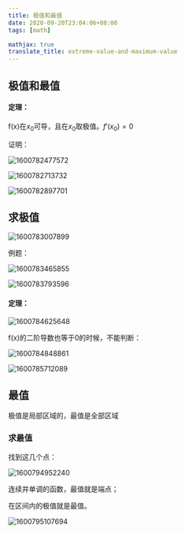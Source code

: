 ```yaml
---
title: 极值和最值
date: 2020-09-20T23:04:06+08:00
tags: [math]

mathjax: true
translate_title: extreme-value-and-maximum-value
---
```


## 极值和最值

#### 定理：

f(x)在$x_0$可导，且在$x_0$取极值。$f'(x_0)=0$

证明：

![1600782477572](https://cdn.jsdelivr.net/gh/kayleh/cdn/img/极值和最值/1600782477572.png)

![1600782713732](https://cdn.jsdelivr.net/gh/kayleh/cdn/img/极值和最值/1600782713732.png)

![1600782897701](https://cdn.jsdelivr.net/gh/kayleh/cdn/img/极值和最值/1600782897701.png)

## 求极值

![1600783007899](https://cdn.jsdelivr.net/gh/kayleh/cdn/img/极值和最值/1600783007899.png)

例题：

![1600783465855](https://cdn.jsdelivr.net/gh/kayleh/cdn/img/极值和最值/1600783465855.png)

![1600783793596](https://cdn.jsdelivr.net/gh/kayleh/cdn/img/极值和最值/1600783793596.png)

#### 定理：

![1600784625648](https://cdn.jsdelivr.net/gh/kayleh/cdn/img/极值和最值/1600784625648.png)

f(x)的二阶导数也等于0的时候，不能判断：

![1600784848861](https://cdn.jsdelivr.net/gh/kayleh/cdn/img/极值和最值/1600784848861.png)

![1600785712089](https://cdn.jsdelivr.net/gh/kayleh/cdn/img/极值和最值/1600785712089.png)

## 最值

极值是局部区域的，最值是全部区域

### 求最值

找到这几个点：

![1600794952240](https://cdn.jsdelivr.net/gh/kayleh/cdn/img/极值和最值/1600794952240.png)

连续并单调的函数，最值就是端点；

在区间内的极值就是最值。

![1600795107694](https://cdn.jsdelivr.net/gh/kayleh/cdn/img/极值和最值/1600795107694.png)
